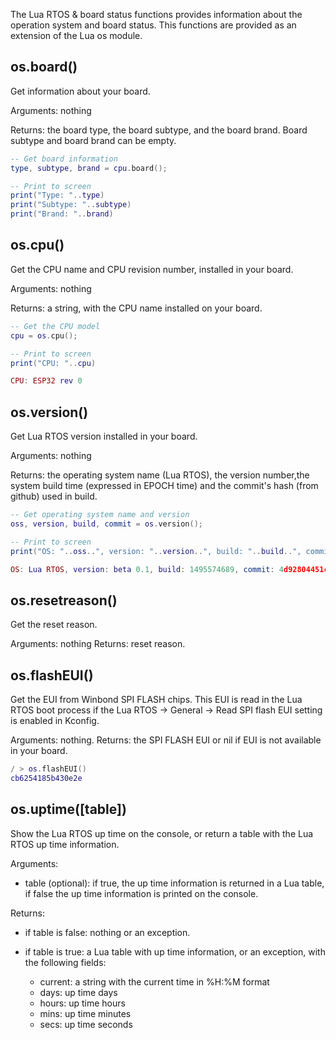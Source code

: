 The Lua RTOS & board status functions provides information about the operation system and board status. This functions are provided as an extension of the Lua os module.

## os.board()

Get information about your board.

Arguments: nothing

Returns: the board type, the board subtype, and the board brand. Board subtype and board brand can be empty.

```lua
-- Get board information
type, subtype, brand = cpu.board();

-- Print to screen
print("Type: "..type)
print("Subtype: "..subtype)
print("Brand: "..brand)
```

## os.cpu()

Get the CPU name and CPU revision number, installed in your board.

Arguments: nothing

Returns: a string, with the CPU name installed on your board.

```lua
-- Get the CPU model
cpu = os.cpu();

-- Print to screen
print("CPU: "..cpu)
```

```lua
CPU: ESP32 rev 0
```

## os.version()

Get Lua RTOS version installed in your board.

Arguments: nothing

Returns: the operating system name (Lua RTOS), the version number,the system build time (expressed in EPOCH time) and the commit's hash (from github) used in build.

```lua
-- Get operating system name and version
oss, version, build, commit = os.version();

-- Print to screen
print("OS: "..oss..", version: "..version..", build: "..build..", commit: "..commit)
```

```lua
OS: Lua RTOS, version: beta 0.1, build: 1495574689, commit: 4d92804451cbec7d3ad545c66a92ffab35c63871
```

## os.resetreason()

Get the reset reason.

Arguments: nothing
Returns: reset reason.

## os.flashEUI()

Get the EUI from Winbond SPI FLASH chips. This EUI is read in the Lua RTOS boot process if the Lua RTOS -> General -> Read SPI flash EUI setting is enabled in Kconfig.

Arguments: nothing.
Returns: the SPI FLASH EUI or nil if EUI is not available in your board.

```lua
/ > os.flashEUI()
cb6254185b430e2e
```

## os.uptime([table])

Show the Lua RTOS up time on the console, or return a table with the Lua RTOS up time information.

Arguments:

* table (optional): if true, the up time information is returned in a Lua table, if false the up time information is printed on the console. 

Returns:

* if table is false: nothing or an exception.

* if table is true: a Lua table with up time information, or an exception, with the following fields:

  * current: a string with the current time in %H:%M format
  * days: up time days
  * hours: up time hours
  * mins: up time minutes
  * secs: up time seconds